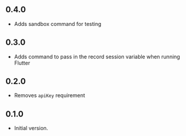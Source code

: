 ## 0.4.0

- Adds sandbox command for testing

## 0.3.0

- Adds command to pass in the record session variable when running Flutter

## 0.2.0

- Removes `apiKey` requirement

## 0.1.0

- Initial version.
